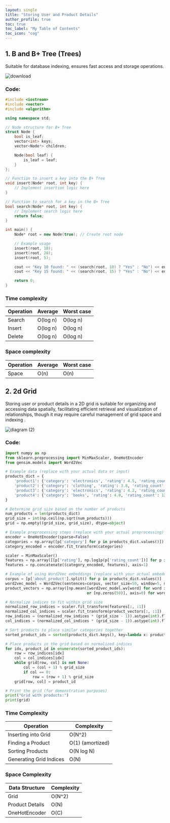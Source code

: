 ```yaml
---
layout: single
title: "Storing User and Product Details"
author_profile: true
toc: true
toc_label: "My Table of Contents"
toc_icon: "cog"
---
```




## 1. B and B+ Tree (Trees)
Suitable for database indexing, ensures fast access and storage operations.


![download](https://github.com/Abhijna107/Abhijna107.github.io/assets/105065886/7dec6b7d-12fc-4a25-b723-c1bab4901a58)


### Code:
```cpp
#include <iostream>
#include <vector>
#include <algorithm>

using namespace std;

// Node structure for B+ Tree
struct Node {
    bool is_leaf;
    vector<int> keys;
    vector<Node*> children;

    Node(bool leaf) {
        is_leaf = leaf;
    }
};

// Function to insert a key into the B+ Tree
void insert(Node* root, int key) {
    // Implement insertion logic here
}

// Function to search for a key in the B+ Tree
bool search(Node* root, int key) {
    // Implement search logic here
    return false;
}

int main() {
    Node* root = new Node(true); // Create root node

    // Example usage
    insert(root, 10);
    insert(root, 20);
    insert(root, 5);

    cout << "Key 10 found: " << (search(root, 10) ? "Yes" : "No") << endl;
    cout << "Key 15 found: " << (search(root, 15) ? "Yes" : "No") << endl;

    return 0;
}

```


### Time complexity 

| Operation	|Average	|Worst case|
|---------------|---------------|----------|
|Search	|O(log n)	|O(log n)|
|Insert	|O(log n)	|O(log n)|
|Delete	|O(log n)	|O(log n)|

### Space complexity

| Operation	|Average	|Worst case|
|---------------|---------------|----------|
|Space	|O(n)	|O(n)|



## 2. 2d Grid  
Storing user or product details in a 2D grid is suitable for organizing and accessing data spatially, facilitating efficient retrieval and visualization of relationships, though it may require careful management of grid space and indexing .

![diagram (2)](https://github.com/Abhijna107/Abhijna107.github.io/assets/105065886/9ef1a4a7-22a9-4c77-97cc-e0ca1b2c337a)


### Code:
```py
import numpy as np
from sklearn.preprocessing import MinMaxScaler, OneHotEncoder
from gensim.models import Word2Vec

# Example data (replace with your actual data or input)
products_dict = {
    'product1': {'category': 'electronics', 'rating': 4.5, 'rating_count': 100, 'about_product': 'Product description 1'},
    'product2': {'category': 'clothing', 'rating': 3.8, 'rating_count': 50, 'about_product': 'Product description 2'},
    'product3': {'category': 'electronics', 'rating': 4.2, 'rating_count': 80, 'about_product': 'Product description 3'},
    'product4': {'category': 'books', 'rating': 4.0, 'rating_count': 120, 'about_product': 'Product description 4'}
}

# Determine grid size based on the number of products
num_products = len(products_dict)
grid_size = int(np.ceil(np.sqrt(num_products)))
grid = np.empty((grid_size, grid_size), dtype=object)

# Example preprocessing steps (replace with your actual preprocessing)
encoder = OneHotEncoder(sparse=False)
categories = np.array([p['category'] for p in products_dict.values()]).reshape(-1, 1)
category_encoded = encoder.fit_transform(categories)

scaler = MinMaxScaler()
features = np.array([[p['rating'], np.log1p(p['rating_count'])] for p in products_dict.values()])
features = np.concatenate((category_encoded, features), axis=1)

# Example of using Word2Vec embeddings (replace with your actual embeddings)
corpus = [p['about_product'].split() for p in products_dict.values()]
word2vec_model = Word2Vec(sentences=corpus, vector_size=50, window=5, min_count=1, workers=4)
product_vectors = np.array([np.mean([word2vec_model.wv[word] for word in words if word in word2vec_model.wv]
                                    or [np.zeros(50)], axis=0) for words in corpus])

# Normalize indices to fit within grid size
normalized_row_indices = scaler.fit_transform(features[:, :1])
normalized_col_indices = scaler.fit_transform(product_vectors[:, :1])
row_indices = (normalized_row_indices * (grid_size - 1)).astype(int).flatten()
col_indices = (normalized_col_indices * (grid_size - 1)).astype(int).flatten()

# Sort products to place similar categories together
sorted_product_ids = sorted(products_dict.keys(), key=lambda x: products_dict[x]['category'])

# Place products in the grid based on normalized indices
for idx, product_id in enumerate(sorted_product_ids):
    row = row_indices[idx]
    col = col_indices[idx]
    while grid[row, col] is not None:
        col = (col + 1) % grid_size
        if col == 0:
            row = (row + 1) % grid_size
    grid[row, col] = product_id

# Print the grid (for demonstration purposes)
print("Grid with products:")
print(grid)

```
### Time Complexity

| Operation               | Complexity      |
|-------------------------|-----------------|
| Inserting into Grid     | O(N^2)          |
| Finding a Product       | O(1) (amortized) |
| Sorting Products        | O(N log N)      |
| Generating Grid Indices | O(N)            |

### Space Complexity

| Data Structure          | Complexity      |
|-------------------------|-----------------|
| Grid                    | O(N^2)          |
| Product Details         | O(N)            |
| OneHotEncoder           | O(C)            |
